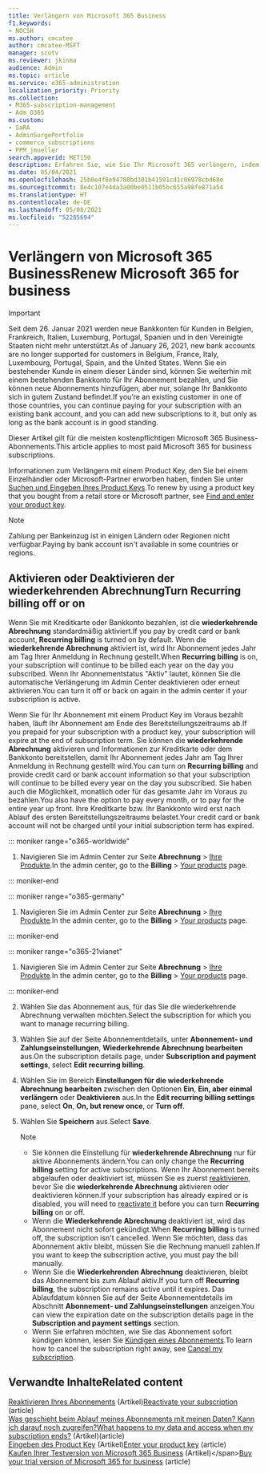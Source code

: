 ```yaml
---
title: Verlängern von Microsoft 365 Business
f1.keywords:
- NOCSH
ms.author: cmcatee
author: cmcatee-MSFT
manager: scotv
ms.reviewer: jkinma
audience: Admin
ms.topic: article
ms.service: o365-administration
localization_priority: Priority
ms.collection:
- M365-subscription-management
- Adm_O365
ms.custom:
- SaRA
- AdminSurgePortfolio
- commerce_subscriptions
- PPM_jmueller
search.appverid: MET150
description: Erfahren Sie, wie Sie Ihr Microsoft 365 verlängern, indem Sie wiederkehrende Abrechnungen aktivieren oder deaktivieren.
ms.date: 05/04/2021
ms.openlocfilehash: 25b0e4f8e94780bd301b41591cd1c06978cbd68e
ms.sourcegitcommit: 8e4c107e4da3a00be0511b05bc655a98fe871a54
ms.translationtype: HT
ms.contentlocale: de-DE
ms.lasthandoff: 05/08/2021
ms.locfileid: "52285694"
---
```

# <a name="renew-microsoft-365-for-business"></a><span data-ttu-id="c1564-103">Verlängern von Microsoft 365 Business</span><span class="sxs-lookup"><span data-stu-id="c1564-103">Renew Microsoft 365 for business</span></span>

> [!IMPORTANT]
> <span data-ttu-id="c1564-104">Seit dem 26. Januar 2021 werden neue Bankkonten für Kunden in Belgien, Frankreich, Italien, Luxemburg, Portugal, Spanien und in den Vereinigte Staaten nicht mehr unterstützt.</span><span class="sxs-lookup"><span data-stu-id="c1564-104">As of January 26, 2021, new bank accounts are no longer supported for customers in Belgium, France, Italy, Luxembourg, Portugal, Spain, and the United States.</span></span> <span data-ttu-id="c1564-105">Wenn Sie ein bestehender Kunde in einem dieser Länder sind, können Sie weiterhin mit einem bestehenden Bankkonto für Ihr Abonnement bezahlen, und Sie können neue Abonnements hinzufügen, aber nur, solange Ihr Bankkonto sich in gutem Zustand befindet.</span><span class="sxs-lookup"><span data-stu-id="c1564-105">If you’re an existing customer in one of those countries, you can continue paying for your subscription with an existing bank account, and you can add new subscriptions to it, but only as long as the bank account is in good standing.</span></span>

<span data-ttu-id="c1564-106">Dieser Artikel gilt für die meisten kostenpflichtigen Microsoft 365 Business-Abonnements.</span><span class="sxs-lookup"><span data-stu-id="c1564-106">This article applies to most paid Microsoft 365 for business subscriptions.</span></span>
  
<span data-ttu-id="c1564-107">Informationen zum Verlängern mit einem Product Key, den Sie bei einem Einzelhändler oder Microsoft-Partner erworben haben, finden Sie unter [Suchen und Eingeben Ihres Product Keys](../enter-your-product-key.md).</span><span class="sxs-lookup"><span data-stu-id="c1564-107">To renew by using a product key that you bought from a retail store or Microsoft partner, see [Find and enter your product key](../enter-your-product-key.md).</span></span>

> [!NOTE]
> <span data-ttu-id="c1564-108">Zahlung per Bankeinzug ist in einigen Ländern oder Regionen nicht verfügbar.</span><span class="sxs-lookup"><span data-stu-id="c1564-108">Paying by bank account isn't available in some countries or regions.</span></span>
  
## <a name="turn-recurring-billing-off-or-on"></a><span data-ttu-id="c1564-109">Aktivieren oder Deaktivieren der wiederkehrenden Abrechnung</span><span class="sxs-lookup"><span data-stu-id="c1564-109">Turn Recurring billing off or on</span></span>

<span data-ttu-id="c1564-110">Wenn Sie mit Kreditkarte oder Bankkonto bezahlen, ist die **wiederkehrende Abrechnung** standardmäßig aktiviert.</span><span class="sxs-lookup"><span data-stu-id="c1564-110">If you pay by credit card or bank account, **Recurring billing** is turned on by default.</span></span> <span data-ttu-id="c1564-111">Wenn die **wiederkehrende Abrechnung** aktiviert ist, wird Ihr Abonnement jedes Jahr am Tag Ihrer Anmeldung in Rechnung gestellt.</span><span class="sxs-lookup"><span data-stu-id="c1564-111">When **Recurring billing** is on, your subscription will continue to be billed each year on the day you subscribed.</span></span> <span data-ttu-id="c1564-112">Wenn Ihr Abonnementstatus "Aktiv" lautet, können Sie die automatische Verlängerung im Admin Center deaktivieren oder erneut aktivieren.</span><span class="sxs-lookup"><span data-stu-id="c1564-112">You can turn it off or back on again in the admin center if your subscription is active.</span></span>
  
<span data-ttu-id="c1564-113">Wenn Sie für Ihr Abonnement mit einem Product Key im Voraus bezahlt haben, läuft Ihr Abonnement am Ende des Bereitstellungszeitraums ab.</span><span class="sxs-lookup"><span data-stu-id="c1564-113">If you prepaid for your subscription with a product key, your subscription will expire at the end of subscription term.</span></span> <span data-ttu-id="c1564-114">Sie können die **wiederkehrende Abrechnung** aktivieren und Informationen zur Kreditkarte oder dem Bankkonto bereitstellen, damit Ihr Abonnement jedes Jahr am Tag Ihrer Anmeldung in Rechnung gestellt wird.</span><span class="sxs-lookup"><span data-stu-id="c1564-114">You can turn on **Recurring billing** and provide credit card or bank account information so that your subscription will continue to be billed every year on the day you subscribed.</span></span> <span data-ttu-id="c1564-115">Sie haben auch die Möglichkeit, monatlich oder für das gesamte Jahr im Voraus zu bezahlen.</span><span class="sxs-lookup"><span data-stu-id="c1564-115">You also have the option to pay every month, or to pay for the entire year up front.</span></span> <span data-ttu-id="c1564-116">Ihre Kreditkarte bzw. Ihr Bankkonto wird erst nach Ablauf des ersten Bereitstellungszeitraums belastet.</span><span class="sxs-lookup"><span data-stu-id="c1564-116">Your credit card or bank account will not be charged until your initial subscription term has expired.</span></span>

::: moniker range="o365-worldwide"

1. <span data-ttu-id="c1564-117">Navigieren Sie im Admin Center zur Seite **Abrechnung** \> <a href="https://go.microsoft.com/fwlink/p/?linkid=842054" target="_blank">Ihre Produkte</a>.</span><span class="sxs-lookup"><span data-stu-id="c1564-117">In the admin center, go to the **Billing** \> <a href="https://go.microsoft.com/fwlink/p/?linkid=842054" target="_blank">Your products</a> page.</span></span>

::: moniker-end

::: moniker range="o365-germany"

1. <span data-ttu-id="c1564-118">Navigieren Sie im Admin Center zur Seite **Abrechnung** \> <a href="https://go.microsoft.com/fwlink/p/?linkid=847745" target="_blank">Ihre Produkte</a>.</span><span class="sxs-lookup"><span data-stu-id="c1564-118">In the admin center, go to the **Billing** \> <a href="https://go.microsoft.com/fwlink/p/?linkid=847745" target="_blank">Your products</a> page.</span></span>

::: moniker-end

::: moniker range="o365-21vianet"

1. <span data-ttu-id="c1564-119">Navigieren Sie im Admin Center zur Seite **Abrechnung** \> <a href="https://go.microsoft.com/fwlink/p/?linkid=850626" target="_blank">Ihre Produkte</a>.</span><span class="sxs-lookup"><span data-stu-id="c1564-119">In the admin center, go to the **Billing** \> <a href="https://go.microsoft.com/fwlink/p/?linkid=850626" target="_blank">Your products</a> page.</span></span>

::: moniker-end

2. <span data-ttu-id="c1564-120">Wählen Sie das Abonnement aus, für das Sie die wiederkehrende Abrechnung verwalten möchten.</span><span class="sxs-lookup"><span data-stu-id="c1564-120">Select the subscription for which you want to manage recurring billing.</span></span>
3. <span data-ttu-id="c1564-121">Wählen Sie auf der Seite Abonnementdetails, unter **Abonnement- und Zahlungseinstellungen**, **Wiederkehrende Abrechnung bearbeiten** aus.</span><span class="sxs-lookup"><span data-stu-id="c1564-121">On the subscription details page, under **Subscription and payment settings**, select **Edit recurring billing**.</span></span>
4. <span data-ttu-id="c1564-122">Wählen Sie im Bereich **Einstellungen für die wiederkehrende Abrechnung bearbeiten** zwischen den Optionen **Ein**, **Ein, aber einmal verlängern** oder **Deaktivieren** aus.</span><span class="sxs-lookup"><span data-stu-id="c1564-122">In the **Edit recurring billing settings** pane, select **On**, **On, but renew once**, or **Turn off**.</span></span>
5. <span data-ttu-id="c1564-123">Wählen Sie **Speichern** aus.</span><span class="sxs-lookup"><span data-stu-id="c1564-123">Select **Save**.</span></span>

    > [!NOTE]
    >
    > - <span data-ttu-id="c1564-124">Sie können die Einstellung für **wiederkehrende Abrechnung** nur für aktive Abonnements ändern.</span><span class="sxs-lookup"><span data-stu-id="c1564-124">You can only change the **Recurring billing** setting for active subscriptions.</span></span> <span data-ttu-id="c1564-125">Wenn Ihr Abonnement bereits abgelaufen oder deaktiviert ist, müssen Sie es zuerst [reaktivieren](reactivate-your-subscription.md), bevor Sie die **wiederkehrende Abrechnung** aktivieren oder deaktivieren können.</span><span class="sxs-lookup"><span data-stu-id="c1564-125">If your subscription has already expired or is disabled, you will need to [reactivate it](reactivate-your-subscription.md) before you can turn **Recurring billing** on or off.</span></span>
    > - <span data-ttu-id="c1564-126">Wenn die **Wiederkehrende Abrechnung** deaktiviert ist, wird das Abonnement nicht sofort gekündigt.</span><span class="sxs-lookup"><span data-stu-id="c1564-126">When **Recurring billing** is turned off, the subscription isn't cancelled.</span></span> <span data-ttu-id="c1564-127">Wenn Sie möchten, dass das Abonnement aktiv bleibt, müssen Sie die Rechnung manuell zahlen.</span><span class="sxs-lookup"><span data-stu-id="c1564-127">If you want to keep the subscription active, you must pay the bill manually.</span></span>
    > - <span data-ttu-id="c1564-128">Wenn Sie die **Wiederkehrenden Abrechnung** deaktivieren, bleibt das Abonnement bis zum Ablauf aktiv.</span><span class="sxs-lookup"><span data-stu-id="c1564-128">If you turn off **Recurring billing**, the subscription remains active until it expires.</span></span> <span data-ttu-id="c1564-129">Das Ablaufdatum können Sie auf der Seite Abonnementdetails im Abschnitt **Abonnement- und Zahlungseinstellungen** anzeigen.</span><span class="sxs-lookup"><span data-stu-id="c1564-129">You can view the expiration date on the subscription details page in the **Subscription and payment settings** section.</span></span>
    > - <span data-ttu-id="c1564-130">Wenn Sie erfahren möchten, wie Sie das Abonnement sofort kündigen können, lesen Sie [Kündigen eines Abonnements](cancel-your-subscription.md).</span><span class="sxs-lookup"><span data-stu-id="c1564-130">To learn how to cancel the subscription right away, see [Cancel my subscription](cancel-your-subscription.md).</span></span>

## <a name="related-content"></a><span data-ttu-id="c1564-131">Verwandte Inhalte</span><span class="sxs-lookup"><span data-stu-id="c1564-131">Related content</span></span>

<span data-ttu-id="c1564-132">[Reaktivieren Ihres Abonnements](reactivate-your-subscription.md) (Artikel)</span><span class="sxs-lookup"><span data-stu-id="c1564-132">[Reactivate your subscription](reactivate-your-subscription.md) (article)</span></span>\
[<span data-ttu-id="c1564-133">Was geschieht beim Ablauf meines Abonnements mit meinen Daten? Kann ich darauf noch zugreifen?</span><span class="sxs-lookup"><span data-stu-id="c1564-133">What happens to my data and access when my subscription ends?</span></span>](what-if-my-subscription-expires.md) <span data-ttu-id="c1564-134">(Artikel)</span><span class="sxs-lookup"><span data-stu-id="c1564-134">(article)</span></span>\
<span data-ttu-id="c1564-135">[Eingeben des Product Key](../enter-your-product-key.md) (Artikel)</span><span class="sxs-lookup"><span data-stu-id="c1564-135">[Enter your product key](../enter-your-product-key.md) (article)</span></span>\
<span data-ttu-id="c1564-136">[Kaufen Ihrer Testversion von Microsoft 365 Business](../try-or-buy-microsoft-365.md) (Artikel)\</span><span class="sxs-lookup"><span data-stu-id="c1564-136">[Buy your trial version of Microsoft 365 for business](../try-or-buy-microsoft-365.md) (article)</span></span>

